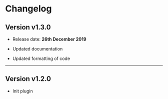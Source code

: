 # Changelog

## Version v1.3.0

* Release date: **26th December 2019**

* Updated documentation
* Updated formatting of code

-----

## Version v1.2.0

* Init plugin